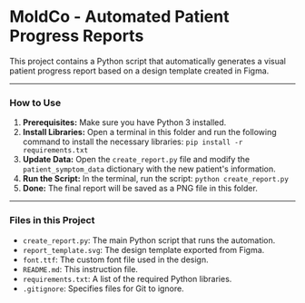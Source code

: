 # MoldCo - Automated Patient Progress Reports

This project contains a Python script that automatically generates a visual patient progress report based on a design template created in Figma.

---

### How to Use

1.  **Prerequisites:** Make sure you have Python 3 installed.
2.  **Install Libraries:** Open a terminal in this folder and run the following command to install the necessary libraries:
    `pip install -r requirements.txt`
3.  **Update Data:** Open the `create_report.py` file and modify the `patient_symptom_data` dictionary with the new patient's information.
4.  **Run the Script:** In the terminal, run the script:
    `python create_report.py`
5.  **Done:** The final report will be saved as a PNG file in this folder.

---

### Files in this Project

* `create_report.py`: The main Python script that runs the automation.
* `report_template.svg`: The design template exported from Figma.
* `font.ttf`: The custom font file used in the design.
* `README.md`: This instruction file.
* `requirements.txt`: A list of the required Python libraries.
* `.gitignore`: Specifies files for Git to ignore.